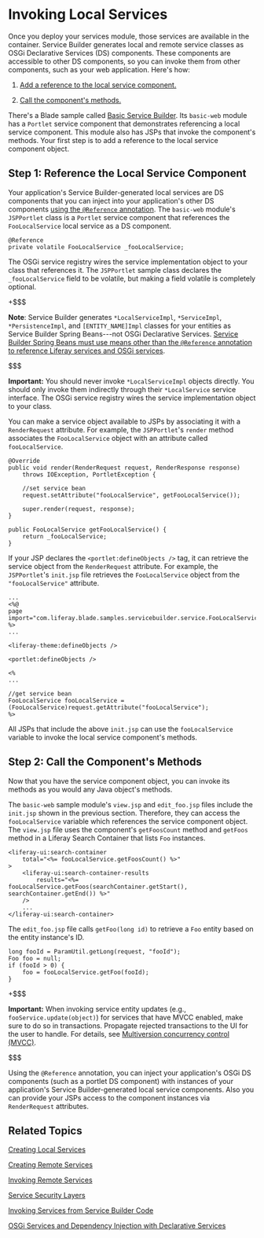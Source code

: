 # Invoking Local Services [](id=invoking-local-services)

Once you deploy your services module, those services are available in the
container. Service Builder generates local and remote service classes as OSGi
Declarative Services (DS) components. These components are accessible to other
DS components, so you can invoke them from other components, such as your web
application. Here's how:

1. [Add a reference to the local service component.](#step-1-reference-the-local-service-component) 

2. [Call the component's methods.](#step-2-call-the-service-component-methods)

There's a Blade sample called 
[Basic Service Builder](/develop/reference/-/knowledge_base/7-1/service-builder-samples).
Its `basic-web` module has a `Portlet` service component that demonstrates
referencing a local service component. This module also has JSPs that invoke the
component's methods. Your first step is to add a reference to the local service
component object.

## Step 1: Reference the Local Service Component [](id=step-1-reference-the-local-service-component)

Your application's Service Builder-generated local services are DS components
that you can inject into your application's other DS components
[using the `@Reference` annotation](/develop/tutorials/-/knowledge_base/7-1/osgi-services-and-dependency-injection-with-declarative-services).
The `basic-web` module's `JSPPortlet` class is a `Portlet` service component
that references the `FooLocalService` local service as a DS component.

    @Reference
	private volatile FooLocalService _fooLocalService;

The OSGi service registry wires the service implementation object to your class
that references it. The `JSPPortlet` sample class declares the
`_fooLocalService` field to be volatile, but making a field volatile is
completely optional. 

+$$$

**Note**: Service Builder generates `*LocalServiceImpl`, `*ServiceImpl`, 
`*PersistenceImpl`, and `[ENTITY_NAME]Impl` classes for your entities as Service
Builder Spring Beans---not OSGi Declarative Services. 
[Service Builder Spring Beans must use means other than the `@Reference` annotation to reference Liferay services and OSGi services](/develop/tutorials/-/knowledge_base/7-1/invoking-services-from-service-builder-code).

$$$

**Important:** You should never invoke `*LocalServiceImpl` objects directly. You
should only invoke them indirectly through their `*LocalService` service
interface. The OSGi service registry wires the service implementation object to
your class. 

You can make a service object available to JSPs by associating it with a
`RenderRequest` attribute. For example, the `JSPPortlet`'s `render` method
associates the `FooLocalService` object with an attribute called
`fooLocalService`. 

    @Override
    public void render(RenderRequest request, RenderResponse response)
        throws IOException, PortletException {

        //set service bean
        request.setAttribute("fooLocalService", getFooLocalService());

        super.render(request, response);
    }
    
    public FooLocalService getFooLocalService() {
        return _fooLocalService;
    }

If your JSP declares the `<portlet:defineObjects />` tag, it can retrieve the
service object from the `RenderRequest` attribute. For example, the
`JSPPortlet`'s `init.jsp` file retrieves the `FooLocalService` object from the
`"fooLocalService"` attribute. 

    ...
    <%@
    page import="com.liferay.blade.samples.servicebuilder.service.FooLocalService" %>
    ...

    <liferay-theme:defineObjects />

    <portlet:defineObjects />

    <%
    ...

    //get service bean
    FooLocalService fooLocalService = (FooLocalService)request.getAttribute("fooLocalService");
    %>

All JSPs that include the above `init.jsp` can use the `fooLocalService`
variable to invoke the local service component's methods. 

## Step 2: Call the Component's Methods [](id=step-2-call-the-service-component-methods)

Now that you have the service component object, you can invoke its methods as
you would any Java object's methods. 

The `basic-web` sample module's `view.jsp` and `edit_foo.jsp` files include the
`init.jsp` shown in the previous section. Therefore, they can access the
`fooLocalService` variable which references the service component object. The
`view.jsp` file uses the component's `getFoosCount` method and `getFoos` method
in a Liferay Search Container that lists `Foo` instances. 

    <liferay-ui:search-container
    	total="<%= fooLocalService.getFoosCount() %>"
    >
    	<liferay-ui:search-container-results
    		results="<%= fooLocalService.getFoos(searchContainer.getStart(), searchContainer.getEnd()) %>"
    	/>
        ...
    </liferay-ui:search-container>

The `edit_foo.jsp` file calls `getFoo(long id)` to retrieve a `Foo` entity based
on the entity instance's ID.

    long fooId = ParamUtil.getLong(request, "fooId");
    Foo foo = null;
    if (fooId > 0) {
    	foo = fooLocalService.getFoo(fooId);
    }

+$$$

**Important:** When invoking service entity updates (e.g., 
`fooService.update(object)`) for services that have MVCC enabled, make sure to
do so in transactions. Propagate rejected transactions to the UI for the user to
handle. For details, see
[Multiversion concurrency control (MVCC)](/develop/tutorials/-/knowledge_base/7-1/defining-global-service-information#multiversion-concurrency-control-mvcc).

$$$

Using the `@Reference` annotation, you can inject your application's OSGi DS
components (such as a portlet DS component) with instances of your application's
Service Builder-generated local service components. Also you can provide your
JSPs access to the component instances via `RenderRequest` attributes. 

## Related Topics [](id=related-topics)

[Creating Local Services](/develop/tutorials/-/knowledge_base/7-1/creating-local-services)

[Creating Remote Services](/develop/tutorials/-/knowledge_base/7-1/creating-remote-services)

[Invoking Remote Services](/develop/tutorials/-/knowledge_base/7-1/invoking-remote-services)

[Service Security Layers](/develop/tutorials/-/knowledge_base/7-1/service-security-layers)

[Invoking Services from Service Builder Code](/develop/tutorials/-/knowledge_base/7-1/invoking-services-from-service-builder-code)

[OSGi Services and Dependency Injection with Declarative Services](/develop/tutorials/-/knowledge_base/7-1/osgi-services-and-dependency-injection-with-declarative-services)
